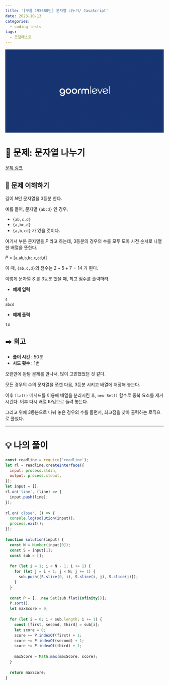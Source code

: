 ```yaml
---
title: '[구름 195688번] 문자열 나누기/ JavaScript'
date: 2023-10-13
categories:
  - coding-tests
tags:
  - 코딩테스트
---
```


![](images/Pasted%20image%2020231012050100.png)

# 📝 문제: 문자열 나누기

[문제 링크](https://level.goorm.io/exam/195688/%EB%AC%B8%EC%9E%90%EC%97%B4-%EB%82%98%EB%88%84%EA%B8%B0/quiz/1)

## 🎯 문제 이해하기

길이 $N$인 문자열을 3등분 한다.

예를 들어, 문자열 `{abcd}` 인 경우,

- `{ab,c,d}`
- `{a,bc,d}`
- `{a,b,cd}` 가 있을 것이다.

여기서 부분 문자열을 $P$ 라고 하는데, 3등분의 경우의 수를 모두 모아 사전 순서로 나열한 배열을 뜻한다.

$P$ = [`a`,`ab`,`b`,`bc`,`c`,`cd`,`d`]

이 때, `{ab,c,d}`의 점수는 $2 + 5 + 7 = 14$ 가 된다.

이렇게 문자열 $S$ 를 3등분 했을 때, 최고 점수를 출력하라.

- **예제 입력**

```
4
abcd
```

- **예제 출력**

```
14
```

## ✒️ 회고

- **풀이 시간** : 50분
- **시도 횟수** : 1번

오랜만에 완탐 문제를 만나서, 많이 고민했었던 것 같다.

모든 경우의 수의 문자열을 쪼갠 다음, 3등분 시키고 배열에 저장해 놓는다.

이후 `flat()` 메서드를 이용해 배열을 분리시킨 후, `new Set()` 함수로 중복 요소를 제거 시킨다. 이후 다시 배열 타입으로 돌려 놓는다.

그리고 위에 3등분으로 나눠 놓은 경우의 수를 돌면서, 최고점을 찾아 출력하는 로직으로 풀었다.

---

# 💡 나의 풀이

```js
const readline = require('readline');
let rl = readline.createInterface({
  input: process.stdin,
  output: process.stdout,
});
let input = [];
rl.on('line', (line) => {
  input.push(line);
});

rl.on('close', () => {
  console.log(solution(input));
  process.exit();
});

function solution(input) {
  const N = Number(input[0]);
  const S = input[1];
  const sub = [];

  for (let i = 1; i < N - 1; i += 1) {
    for (let j = i + 1; j < N; j += 1) {
      sub.push([S.slice(0, i), S.slice(i, j), S.slice(j)]);
    }
  }

  const P = [...new Set(sub.flat(Infinity))];
  P.sort();
  let maxScore = 0;

  for (let i = 0; i < sub.length; i += 1) {
    const [first, second, third] = sub[i];
    let score = 0;
    score += P.indexOf(first) + 1;
    score += P.indexOf(second) + 1;
    score += P.indexOf(third) + 1;

    maxScore = Math.max(maxScore, score);
  }

  return maxScore;
}
```

